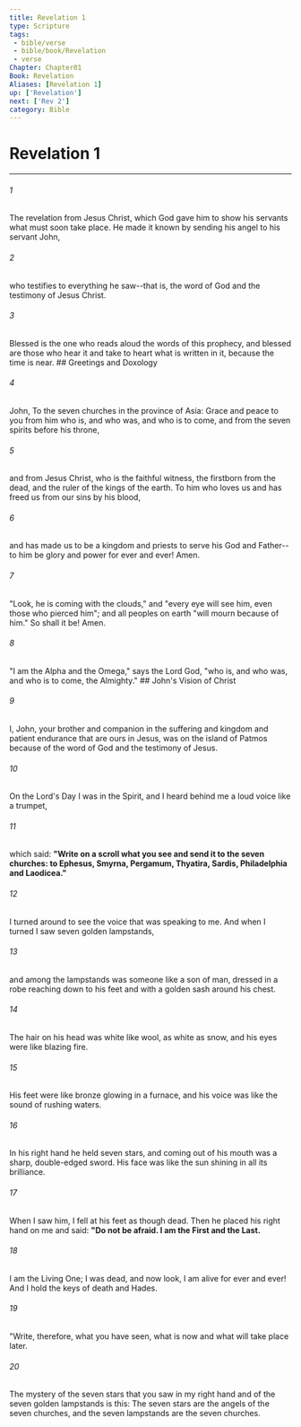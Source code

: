```yaml
---
title: Revelation 1
type: Scripture
tags:
 - bible/verse
 - bible/book/Revelation
 - verse
Chapter: Chapter01
Book: Revelation
Aliases: [Revelation 1]
up: ['Revelation']
next: ['Rev 2']
category: Bible
---
```

# Revelation 1

***


###### 1 
The revelation from Jesus Christ, which God gave him to show his servants what must soon take place. He made it known by sending his angel to his servant John, 

###### 2 
who testifies to everything he saw--that is, the word of God and the testimony of Jesus Christ. 

###### 3 
Blessed is the one who reads aloud the words of this prophecy, and blessed are those who hear it and take to heart what is written in it, because the time is near. ## Greetings and Doxology 

###### 4 
John, To the seven churches in the province of Asia: Grace and peace to you from him who is, and who was, and who is to come, and from the seven spirits before his throne, 

###### 5 
and from Jesus Christ, who is the faithful witness, the firstborn from the dead, and the ruler of the kings of the earth. To him who loves us and has freed us from our sins by his blood, 

###### 6 
and has made us to be a kingdom and priests to serve his God and Father--to him be glory and power for ever and ever! Amen. 

###### 7 
"Look, he is coming with the clouds," and "every eye will see him, even those who pierced him"; and all peoples on earth "will mourn because of him." So shall it be! Amen. 

###### 8 
"I am the Alpha and the Omega," says the Lord God, "who is, and who was, and who is to come, the Almighty." ## John's Vision of Christ 

###### 9 
I, John, your brother and companion in the suffering and kingdom and patient endurance that are ours in Jesus, was on the island of Patmos because of the word of God and the testimony of Jesus. 

###### 10 
On the Lord's Day I was in the Spirit, and I heard behind me a loud voice like a trumpet, 

###### 11 
which said: **"Write on a scroll what you see and send it to the seven churches: to Ephesus, Smyrna, Pergamum, Thyatira, Sardis, Philadelphia and Laodicea."** 

###### 12 
I turned around to see the voice that was speaking to me. And when I turned I saw seven golden lampstands, 

###### 13 
and among the lampstands was someone like a son of man, dressed in a robe reaching down to his feet and with a golden sash around his chest. 

###### 14 
The hair on his head was white like wool, as white as snow, and his eyes were like blazing fire. 

###### 15 
His feet were like bronze glowing in a furnace, and his voice was like the sound of rushing waters. 

###### 16 
In his right hand he held seven stars, and coming out of his mouth was a sharp, double-edged sword. His face was like the sun shining in all its brilliance. 

###### 17 
When I saw him, I fell at his feet as though dead. Then he placed his right hand on me and said: **"Do not be afraid. I am the First and the Last.** 

###### 18 
I am the Living One; I was dead, and now look, I am alive for ever and ever! And I hold the keys of death and Hades. 

###### 19 
"Write, therefore, what you have seen, what is now and what will take place later. 

###### 20 
The mystery of the seven stars that you saw in my right hand and of the seven golden lampstands is this: The seven stars are the angels of the seven churches, and the seven lampstands are the seven churches. 
